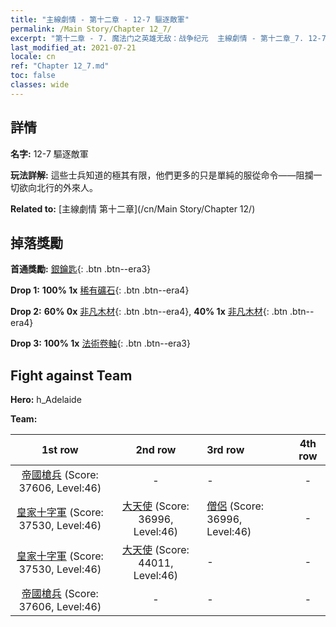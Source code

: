 ```yaml
---
title: "主線劇情 - 第十二章 - 12-7 驅逐敵軍"
permalink: /Main Story/Chapter 12_7/
excerpt: "第十二章 - 7. 魔法门之英雄无敌：战争纪元  主線劇情 - 第十二章_7. 12-7 驅逐敵軍"
last_modified_at: 2021-07-21
locale: cn
ref: "Chapter 12_7.md"
toc: false
classes: wide
---
```


## 詳情

 **名字:** 12-7 驅逐敵軍

 **玩法詳解:** 這些士兵知道的極其有限，他們更多的只是單純的服從命令——阻攔一切欲向北行的外來人。

 **Related to:** [主線劇情 第十二章](/cn/Main Story/Chapter 12/)

## 掉落獎勵

 **首通獎勵:** [銀鑰匙](/cn/Items/con_693/){: .btn .btn--era3}

 **Drop 1:** **100% 1x** [稀有礦石](/cn/Items/mat_40/){: .btn .btn--era4}

 **Drop 2:** **60% 0x** [非凡木材](/cn/Items/mat_34/){: .btn .btn--era4}, **40% 1x** [非凡木材](/cn/Items/mat_34/){: .btn .btn--era4}

 **Drop 3:** **100% 1x** [法術卷軸](/cn/Items/con_694/){: .btn .btn--era3}


## Fight against Team
 **Hero:** h_Adelaide

 **Team:**


  | 1st row | 2nd row | 3rd row | 4th row |
  |:----:|:----:|:----|:----:|
  | [帝國槍兵](/cn/units/Pikeman/) (Score: 37606, Level:46)  | - | - | - |
  | [皇家十字軍](/cn/units/Swordsman/) (Score: 37530, Level:46)  | [大天使](/cn/units/Angel/) (Score: 36996, Level:46)  | [僧侶](/cn/units/Monk/) (Score: 36996, Level:46)  | - |
  | [皇家十字軍](/cn/units/Swordsman/) (Score: 37530, Level:46)  | [大天使](/cn/units/Angel/) (Score: 44011, Level:46)  | - | - |
  | [帝國槍兵](/cn/units/Pikeman/) (Score: 37606, Level:46)  | - | - | - |


